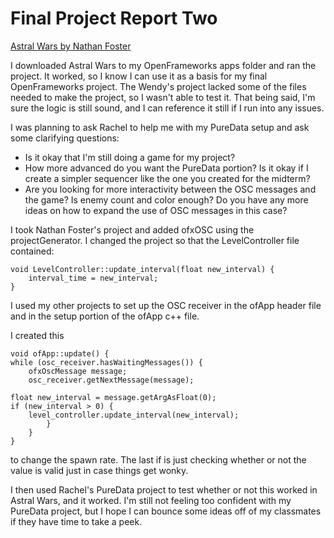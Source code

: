 # Final Project Report Two
[Astral Wars by Nathan Foster](https://github.com/brandedcow/OFAstralWars)

I downloaded Astral Wars to my OpenFrameworks apps folder and ran the project. It worked, so I know I can use it as a basis for my final OpenFrameworks project. The Wendy's project lacked some of the files needed to make the project, so I wasn't able to test it. That being said, I'm sure the logic is still sound, and I can reference it still if I run into any issues. 

I was planning to ask Rachel to help me with my PureData setup and ask some clarifying questions:
- Is it okay that I'm still doing a game for my project?
- How more advanced do you want the PureData portion? Is it okay if I create a simpler sequencer like the one you created for the midterm?
- Are you looking for more interactivity between the OSC messages and the game? Is enemy count and color enough? Do you have any more ideas on how to expand the use of OSC messages in this case?


I took Nathan Foster's project and added ofxOSC using the projectGenerator. I changed the project so that the LevelController file contained:

    void LevelController::update_interval(float new_interval) {
        interval_time = new_interval;
    }

I used my other projects to set up the OSC receiver in the ofApp header file and in the setup portion of the ofApp c++ file. 

I created this

    void ofApp::update() {
    while (osc_receiver.hasWaitingMessages()) {
        ofxOscMessage message;
        osc_receiver.getNextMessage(message);

    float new_interval = message.getArgAsFloat(0);
    if (new_interval > 0) {
        level_controller.update_interval(new_interval);
            }
        }
    }

to change the spawn rate. The last if is just checking whether or not the value is valid just in case things get wonky. 

I then used Rachel's PureData project to test whether or not this worked in Astral Wars, and it worked. I'm still not feeling too confident with my PureData project, but I hope I can bounce some ideas off of my classmates if they have time to take a peek. 